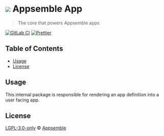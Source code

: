 # ![](https://gitlab.com/appsemble/appsemble/-/raw/0.29.8/config/assets/logo.svg) Appsemble App

> The core that powers Appsemble apps

[![GitLab CI](https://gitlab.com/appsemble/appsemble/badges/0.29.8/pipeline.svg)](https://gitlab.com/appsemble/appsemble/-/releases/0.29.8)
[![Prettier](https://img.shields.io/badge/code_style-prettier-ff69b4.svg)](https://prettier.io)

## Table of Contents

- [Usage](#usage)
- [License](#license)

## Usage

This internal package is responsible for rendering an app definition into a user facing app.

## License

[LGPL-3.0-only](https://gitlab.com/appsemble/appsemble/-/blob/0.29.8/LICENSE.md) ©
[Appsemble](https://appsemble.com)
